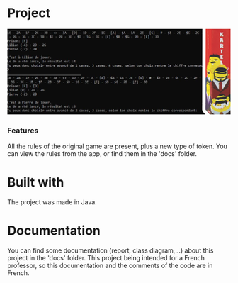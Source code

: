 # Project

![](./imgReadme.jpg)

### Features 

All the rules of the original game are present, plus a new type of token. You can view the rules from the app, or find them in the 'docs' folder.

# Built with 

The project was made in Java.


# Documentation

You can find some documentation (report, class diagram,...) about this project in the 'docs' folder. 
This project being intended for a French professor, so this documentation and the comments of the code are in French.
